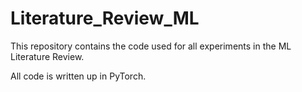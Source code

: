 # Literature_Review_ML

This repository contains the code used for all experiments in the ML Literature Review.

All code is written up in PyTorch.
